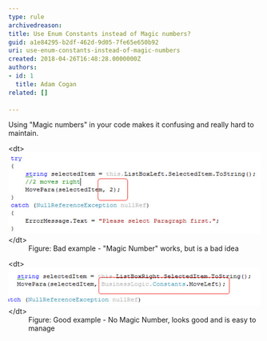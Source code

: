 ```yaml
---
type: rule
archivedreason: 
title: Use Enum Constants instead of Magic numbers?
guid: a1e84295-b2df-462d-9d05-7fe65e650b92
uri: use-enum-constants-instead-of-magic-numbers
created: 2018-04-26T16:48:28.0000000Z
authors:
- id: 1
  title: Adam Cogan
related: []

---
```


Using "Magic numbers" in your code makes it confusing and really hard to maintain.

<!--endintro-->
<dl class="badImage">&lt;dt&gt;<img src="MagicNumberBad.jpg" alt="MagicNumberBad.jpg">&lt;/dt&gt;<dd>Figure: Bad example - "Magic Number" works, but is a bad idea</dd></dl><dl class="goodImage">&lt;dt&gt;<img src="MagicNumberGood.jpg" alt="MagicNumberGood.jpg">&lt;/dt&gt;<dd>Figure: Good example - No Magic Number, looks good and is easy to manage<br></dd></dl>
